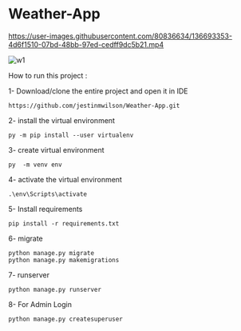 # Weather-App


https://user-images.githubusercontent.com/80836634/136693353-4d6f1510-07bd-48bb-97ed-cedff9dc5b21.mp4


![w1](https://user-images.githubusercontent.com/80836634/136693380-8b280950-7b5e-470a-9de4-255d3f0aa314.png)





How to run this project :

1- Download/clone the entire project and open it in IDE

    https://github.com/jestinmwilson/Weather-App.git
 
2- install the virtual environment

    py -m pip install --user virtualenv

3- create virtual environment
   
    py  -m venv env
   
4- activate the virtual environment
        
    .\env\Scripts\activate
    
5- Install requirements
   
    pip install -r requirements.txt

6- migrate 
   
    python manage.py migrate
    python manage.py makemigrations
7- runserver

    python manage.py runserver

8- For Admin Login
    
    python manage.py createsuperuser
